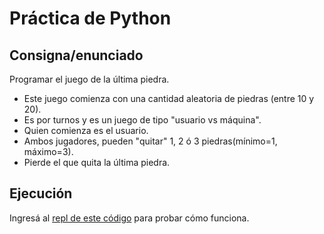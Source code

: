 # Práctica de Python

## Consigna/enunciado

Programar el juego de la última piedra.

- Este juego comienza con una cantidad aleatoria de piedras (entre 10 y 20).
- Es por turnos y es un juego de tipo "usuario vs máquina".
- Quien comienza es el usuario.
- Ambos jugadores, pueden "quitar" 1, 2 ó 3 piedras(mínimo=1, máximo=3).
- Pierde el que quita la última piedra.

## Ejecución

Ingresá al [repl de este código](https://replit.com/@peirios/Juego-de-la-Ultima-Piedra) para probar cómo funciona.
